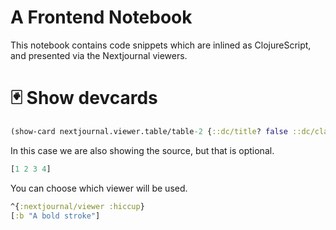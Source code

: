 # A Frontend Notebook

This notebook contains code snippets which are inlined as ClojureScript, and
presented via the Nextjournal viewers.

# 🃏 Show devcards

```cljs
(show-card nextjournal.viewer.table/table-2 {::dc/title? false ::dc/class "w-full viewer"})
```

In this case we are also showing the source, but that is optional.

```cljs
[1 2 3 4]
```

You can choose which viewer will be used.

```cljs
^{:nextjournal/viewer :hiccup}
[:b "A bold stroke"]
```
